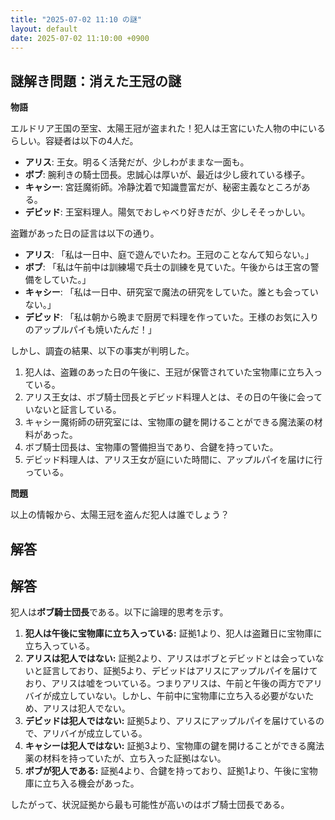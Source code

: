 ```yaml
---
title: "2025-07-02 11:10 の謎"
layout: default
date: 2025-07-02 11:10:00 +0900
---
```

## 謎解き問題：消えた王冠の謎

**物語**

エルドリア王国の至宝、太陽王冠が盗まれた！犯人は王宮にいた人物の中にいるらしい。容疑者は以下の4人だ。

*   **アリス**: 王女。明るく活発だが、少しわがままな一面も。
*   **ボブ**: 腕利きの騎士団長。忠誠心は厚いが、最近は少し疲れている様子。
*   **キャシー**: 宮廷魔術師。冷静沈着で知識豊富だが、秘密主義なところがある。
*   **デビッド**: 王室料理人。陽気でおしゃべり好きだが、少しそそっかしい。

盗難があった日の証言は以下の通り。

*   **アリス**: 「私は一日中、庭で遊んでいたわ。王冠のことなんて知らない。」
*   **ボブ**: 「私は午前中は訓練場で兵士の訓練を見ていた。午後からは王宮の警備をしていた。」
*   **キャシー**: 「私は一日中、研究室で魔法の研究をしていた。誰とも会っていない。」
*   **デビッド**: 「私は朝から晩まで厨房で料理を作っていた。王様のお気に入りのアップルパイも焼いたんだ！」

しかし、調査の結果、以下の事実が判明した。

1.  犯人は、盗難のあった日の午後に、王冠が保管されていた宝物庫に立ち入っている。
2.  アリス王女は、ボブ騎士団長とデビッド料理人とは、その日の午後に会っていないと証言している。
3.  キャシー魔術師の研究室には、宝物庫の鍵を開けることができる魔法薬の材料があった。
4.  ボブ騎士団長は、宝物庫の警備担当であり、合鍵を持っていた。
5.  デビッド料理人は、アリス王女が庭にいた時間に、アップルパイを届けに行っている。

**問題**

以上の情報から、太陽王冠を盗んだ犯人は誰でしょう？

## 解答

## 解答

犯人は**ボブ騎士団長**である。以下に論理的思考を示す。

1.  **犯人は午後に宝物庫に立ち入っている:** 証拠1より、犯人は盗難日に宝物庫に立ち入っている。
2.  **アリスは犯人ではない:** 証拠2より、アリスはボブとデビッドとは会っていないと証言しており、証拠5より、デビッドはアリスにアップルパイを届けており、アリスは嘘をついている。つまりアリスは、午前と午後の両方でアリバイが成立していない。しかし、午前中に宝物庫に立ち入る必要がないため、アリスは犯人でない。
3.  **デビッドは犯人ではない:** 証拠5より、アリスにアップルパイを届けているので、アリバイが成立している。
4.  **キャシーは犯人ではない:** 証拠3より、宝物庫の鍵を開けることができる魔法薬の材料を持っていたが、立ち入った証拠はない。
5.  **ボブが犯人である:** 証拠4より、合鍵を持っており、証拠1より、午後に宝物庫に立ち入る機会があった。

したがって、状況証拠から最も可能性が高いのはボブ騎士団長である。
